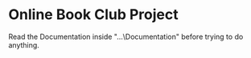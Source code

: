 # Online Book Club Project
Read the Documentation inside "...\Documentation" before trying to do anything.
